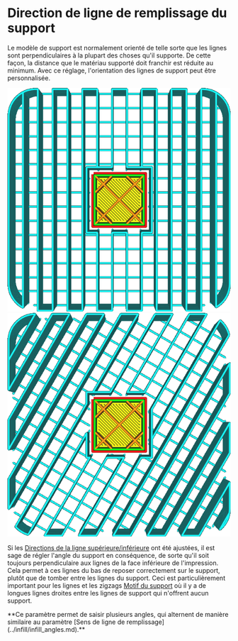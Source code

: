 Direction de ligne de remplissage du support
====
Le modèle de support est normalement orienté de telle sorte que les lignes sont perpendiculaires à la plupart des choses qu'il supporte. De cette façon, la distance que le matériau supporté doit franchir est réduite au minimum. Avec ce réglage, l'orientation des lignes de support peut être personnalisée.

![Un angle de 0°](../../../articles/images/support_infill_angle_0.png)
![Un angle de 30°](../../../articles/images/support_infill_angle_30.png)

Si les [Directions de la ligne supérieure/inférieure](../shell/skin_angles.md) ont été ajustées, il est sage de régler l'angle du support en conséquence, de sorte qu'il soit toujours perpendiculaire aux lignes de la face inférieure de l'impression. Cela permet à ces lignes du bas de reposer correctement sur le support, plutôt que de tomber entre les lignes du support. Ceci est particulièrement important pour les lignes et les zigzags [Motif du support](support_pattern.md) où il y a de longues lignes droites entre les lignes de support qui n'offrent aucun support.

<!--if cura_version >= 4.3-->**Ce paramètre permet de saisir plusieurs angles, qui alternent de manière similaire au paramètre [Sens de ligne de remplissage](../infill/infill_angles.md).**<!--endif-->
